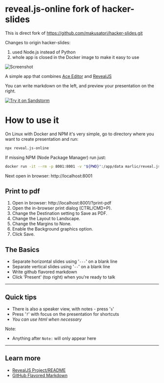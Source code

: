 # reveal.js-online fork of hacker-slides

This is direct fork of https://github.com/makusatori/hacker-slides.git 

Changes to origin hacker-slides:
1) used Node.js instead of Python
2) whole app is closed in the Docker image to make it easy to use

![Screenshot](https://cloud.githubusercontent.com/assets/1058938/6180867/9acdea84-b2df-11e4-8ae8-b01f2c4d7e1d.png)

A simple app that combines [Ace Editor](https://github.com/ajaxorg/ace/) and [RevealJS](https://github.com/hakimel/reveal.js)

You can write markdown on the left, and preview your presentation on the right.

[![Try it on Sandstorm](https://img.shields.io/badge/try-live%20demo-783189.svg)](https://demo.sandstorm.io/appdemo/7qvcjh7gk0rzdx1s3c8gufd288sesf6vvdt297756xcv4q8xxvhh)

# How to use it

On Linux with Docker and NPM it's very simple, go to directory where you want to create presentation and run:
```bash
npx reveal.js-online
```

If missing NPM (Node Package Manager) run just:
```bash
docker run -it --rm -p 8001:8001 -v "${PWD}":/app/data marlic/reveal.js-online
```

Next open in browser: http://localhost:8001

## Print to pdf

1. Open in browser: http://localhost:8001/?print-pdf
2. Open the in-browser print dialog (CTRL/CMD+P).
3. Change the Destination setting to Save as PDF.
4. Change the Layout to Landscape.
5. Change the Margins to None.
6. Enable the Background graphics option.
7. Click Save.

## The Basics

- Separate horizontal slides using '`---`' on a blank line
- Separate vertical slides using '`--`' on a blank line
- Write github flavored markdown
- Click 'Present' (top right) when you're ready to talk

---

## Quick tips

- There is also a speaker view, with notes - press '`s`'
- Press '`?`' with focus on the presentation for shortcuts
- <em>You can use html when necessary</em>

Note:
- Anything after `Note:` will only appear here 

---

## Learn more

- [RevealJS Project/README](https://github.com/hakimel/reveal.js)
- [GitHub Flavored Markdown](https://help.github.com/articles/github-flavored-markdown)

